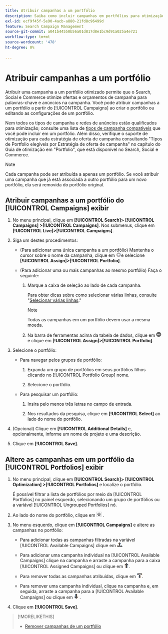 ```yaml
---
title: Atribuir campanhas a um portfólio
description: Saiba como incluir campanhas em portfólios para otimização.
exl-id: ecf9f45f-5e90-4acb-a880-21fd8c96499d
feature: Search Campaign Management
source-git-commit: a041b44550b56a01d817d8e1bc9d91a025a4e721
workflow-type: tm+mt
source-wordcount: '478'
ht-degree: 0%

---
```


# Atribuir campanhas a um portfólio

Atribuir uma campanha a um portfólio otimizado permite que o Search, Social e Commerce otimize ofertas e orçamentos de campanha para palavras-chave e anúncios na campanha. Você pode atribuir campanhas a um portfólio a partir do [!UICONTROL Campaigns] ao criar o portfólio ou editando as configurações de um portfólio.

Nem todos os tipos de campanha e redes de anúncios estão qualificados para otimização; consulte uma lista de [tipos de campanha compatíveis](/help/search-social-commerce/introduction/supported-inventory.md) que você pode incluir em um portfólio. Além disso, verifique o suporte de otimização para cada estratégia de oferta de campanha consultando &quot;Tipos de Portfolio elegíveis por Estratégia de oferta de campanha&quot; no capítulo do Guia de otimização em &quot;Portfolio&quot;, que está disponível no Search, Social e Commerce.<!-- verify convention for referencing Optimization Guide here -->

>[!NOTE]
>
>Cada campanha pode ser atribuída a apenas um portfólio. Se você atribuir uma campanha que já está associada a outro portfólio para um novo portfólio, ela será removida do portfólio original.

## Atribuir campanhas a um portfólio do [!UICONTROL Campaigns] exibir

1. No menu principal, clique em **[!UICONTROL Search]> [!UICONTROL Campaigns] >[!UICONTROL Campaigns]**. Nos submenus, clique em **[!UICONTROL Live]>[!UICONTROL Campaigns]**.

1. Siga um destes procedimentos:

   * (Para adicionar uma única campanha a um portfólio) Mantenha o cursor sobre o nome da campanha, clique em ![Botão Menu](/help/search-social-commerce/assets/arrow-dropdown-menu.png "Botão Menu")e selecione **[!UICONTROL Assign]>[!UICONTROL Portfolio]**.

   * (Para adicionar uma ou mais campanhas ao mesmo portfólio) Faça o seguinte:

      1. Marque a caixa de seleção ao lado de cada campanha.

         Para obter dicas sobre como selecionar várias linhas, consulte &quot;[Selecionar várias linhas](/help/search-social-commerce/common-tasks/navigation-editing-selection/multiple-rows-select.md).&quot;

         >[!NOTE]
         >
         >Todas as campanhas em um portfólio devem usar a mesma moeda.

      1. Na barra de ferramentas acima da tabela de dados, clique em ![Mais](/help/search-social-commerce/assets/more.png "Mais")e clique em **[!UICONTROL Assign]>[!UICONTROL Portfolio]**.

1. Selecione o portfólio:

   * Para navegar pelos grupos de portfólio:

      1. Expanda um grupo de portfólios em seus portfólios filhos clicando no [!UICONTROL Portfolio Group] nome.

      1. Selecione o portfólio.

   * Para pesquisar um portfólio:

      1. Insira pelo menos três letras no campo de entrada.

      1. Nos resultados da pesquisa, clique em **[!UICONTROL Select]** ao lado do nome do portfólio.

1. (Opcional) Clique em **[!UICONTROL Additional Details]** e, opcionalmente, informe um nome de projeto e uma descrição.

1. Clique em **[!UICONTROL Save]**.

## Altere as campanhas em um portfólio da [!UICONTROL Portfolios] exibir

1. No menu principal, clique em **[!UICONTROL Search]> [!UICONTROL Optimization] >[!UICONTROL Portfolios]** e localize o portfólio.

   É possível filtrar a lista de portfólios por meio da [!UICONTROL Portfolios] no painel esquerdo, selecionando um grupo de portfólios ou a variável [!UICONTROL Ungrouped Portfolios] nó.

1. Ao lado do nome do portfólio, clique em ![Botão Exibir/editar configurações](/help/search-social-commerce/assets/settings.png "Botão Exibir/editar configurações") .

1. No menu esquerdo, clique em **[!UICONTROL Campaigns]** e altere as campanhas no portfólio:

   * Para adicionar todas as campanhas filtradas na variável [!UICONTROL Available Campaigns] clique em ![Atribuir todas as campanhas ao portfólio](/help/search-social-commerce/assets/arrow-assign-all.png "Atribuir todas as campanhas ao portfólio").

   * Para adicionar uma campanha individual na [!UICONTROL Available Campaigns] clique na campanha e arraste a campanha para a caixa [!UICONTROL Assigned Campaigns] ou clique em ![Atribuir campanha ao portfólio](/help/search-social-commerce/assets/arrow-assign.png "Atribuir campanha ao portfólio").

   * Para remover todas as campanhas atribuídas, clique em ![Remover todas as campanhas do portfólio](/help/search-social-commerce/assets/arrow-remove-all.png "Remover todas as campanhas do portfólio").

   * Para remover uma campanha individual, clique na campanha e, em seguida, arraste a campanha para a [!UICONTROL Available Campaigns] ou clique em ![Remover campanha do portfólio](/help/search-social-commerce/assets/arrow-remove.png "Remover campanha do portfólio") .

1. Clique em **[!UICONTROL Save]**.

>[!MORELIKETHIS]
>
>* [Remover campanhas de um portfólio](/help/search-social-commerce/campaign-management/campaign-remove-from-portfolio.md)
